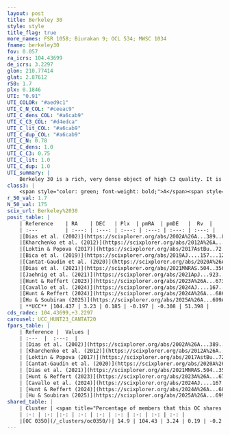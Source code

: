 ```yaml
---
layout: post
title: Berkeley 30
style: style
title_flag: true
more_names: FSR 1058; Biurakan 9; OCL 534; MWSC 1034
fname: berkeley30
fov: 0.057
ra_icrs: 104.43699
de_icrs: 3.2297
glon: 210.77414
glat: 2.87612
r50: 1.7
plx: 0.1846
UTI: "0.91"
UTI_COLOR: "#aed9c1"
UTI_C_N_COL: "#ceeac9"
UTI_C_dens_COL: "#a6cab9"
UTI_C_C3_COL: "#d4edca"
UTI_C_lit_COL: "#a6cab9"
UTI_C_dup_COL: "#a6cab9"
UTI_C_N: 0.78
UTI_C_dens: 1.0
UTI_C_C3: 0.75
UTI_C_lit: 1.0
UTI_C_dup: 1.0
UTI_summary: |
    Berkeley 30 is a rich, very dense object of high C3 quality. It is very well-studied in the literature. This object shares a small percentage of members with a later reported entry.
class3: |
    <span style="color: green; font-weight: bold;">A</span><span style="color: #FFC300; font-weight: bold;">B</span>
r_50_val: 1.7
N_50_val: 175
scix_url: Berkeley%2030
posit_table: |
    | Reference    | RA    | DEC   | Plx  | pmRA  | pmDE   |  Rv  |
    | :---         | :---: | :---: | :---: | :---: | :---: | :---: |
    |[Dias et al. (2002)](https://scixplorer.org/abs/2002A%26A...389..871D) | 104.425 | 3.217 | -- | -0.84 | -3.47 | -- |
    |[Kharchenko et al. (2012)](https://scixplorer.org/abs/2012A%26A...543A.156K) | 104.45 | 3.217 | -- | 1.27 | -0.75 | -- |
    |[Loktin & Popova (2017)](https://scixplorer.org/abs/2017AstBu..72..257L) | 104.43 | 3.218 | -- | 0.547 | -0.267 | -- |
    |[Bica et al. (2019)](https://scixplorer.org/abs/2019AJ....157...12B) | 104.431 | 3.231 | -- | -- | -- | -- |
    |[Cantat-Gaudin et al. (2020)](https://scixplorer.org/abs/2020A%26A...640A...1C) | 104.438 | 3.229 | 0.164 | -0.252 | -0.33 | -- |
    |[Dias et al. (2021)](https://scixplorer.org/abs/2021MNRAS.504..356D) | 104.436 | 3.229 | 0.159 | -0.245 | -0.327 | -- |
    |[Jaehnig et al. (2021)](https://scixplorer.org/abs/2021ApJ...923..129J) | 104.444 | 3.228 | 0.183 | -0.248 | -0.323 | -- |
    |[Hunt & Reffert (2023)](https://scixplorer.org/abs/2023A%26A...673A.114H) | 104.437 | 3.228 | 0.176 | -0.218 | -0.314 | 46.406 |
    |[Cavallo et al. (2024)](https://scixplorer.org/abs/2024AJ....167...12C) | 104.402 | 3.261 | 0.178 | -- | -- | -- |
    |[Hunt & Reffert (2024)](https://scixplorer.org/abs/2024A%26A...686A..42H) | 104.437 | 3.228 | 0.176 | -0.218 | -0.314 | 46.406 |
    |[Hu & Soubiran (2025)](https://scixplorer.org/abs/2025A%26A...699A.246H) | 104.402 | 3.261 | -- | -- | -- | -- |
    | **UCC** |104.437 | 3.23 | 0.185 | -0.197 | -0.308 | 51.398 | 
cds_radec: 104.43699,+3.2297
carousel: UCC_HUNT23_CANTAT20
fpars_table: |
    | Reference |  Values |
    | :---  |  :---:  |
    | [Dias et al. (2002)](https://scixplorer.org/abs/2002A%26A...389..871D) | `E(B-V)=0.5, Dist=4790.0, Age=8.48` |
    | [Kharchenko et al. (2012)](https://scixplorer.org/abs/2012A%26A...543A.156K) | `e_bv=0.521, distance=4983, log_age=8.495` |
    | [Loktin & Popova (2017)](https://scixplorer.org/abs/2017AstBu..72..257L) | `E(B-V)=0.326, Dmod=13.965, logt=8.73` |
    | [Cantat-Gaudin et al. (2020)](https://scixplorer.org/abs/2020A%26A...640A...1C) | `AVNN=1.27, DMNN=13.66, AgeNN=8.47` |
    | [Dias et al. (2021)](https://scixplorer.org/abs/2021MNRAS.504..356D) | `Av=1.566, Dist=4150, logage=8.658, [Fe/H]=-0.206` |
    | [Hunt & Reffert (2023)](https://scixplorer.org/abs/2023A%26A...673A.114H) | `AV50=1.323, diffAV50=1.696, MOD50=13.296, logAge50=8.664` |
    | [Cavallo et al. (2024)](https://scixplorer.org/abs/2024AJ....167...12C) | `AV50=1.6, dMod50=12.55, logAge50=8.88, [Fe/H]50=-0.58` |
    | [Hunt & Reffert (2024)](https://scixplorer.org/abs/2024A%26A...686A..42H) | `MassJ=1366.63` |
    | [Hu & Soubiran (2025)](https://scixplorer.org/abs/2025A%26A...699A.246H) | `MA22=-0.21, MA23f=-0.55, MA23g=-0.23, MZ23=-0.58, MK24=-0.35, MF24=-0.45` |
shared_table: |
    | Cluster | <span title="Percentage of members that this OC shares with the ones listed">%</span>   | RA   | DEC   | Plx   | pmRA  | pmDE  | Rv | UTI |
    | :-: | :-: |:-: | :-: | :-: | :-: | :-: | :-: | :-: |
    |[OC 0350](/_clusters/oc0350/)| 14.9 | 104.43 | 3.24 | 0.19 | -0.2 | -0.3 | 48.19 |0.0 |
---
```

